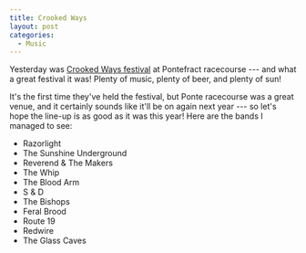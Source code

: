 ```yaml
---
title: Crooked Ways
layout: post
categories:
  - Music
---
```

Yesterday was [Crooked Ways festival](http://crookedways.co.uk/) at Pontefract racecourse --- and what a great festival it was! Plenty of music, plenty of beer, and plenty of sun!

It's the first time they've held the festival, but Ponte racecourse was a great venue, and it certainly sounds like it'll be on again next year --- so let's hope the line-up is as good as it was this year! Here are the bands I managed to see:

* Razorlight
* The Sunshine Underground
* Reverend & The Makers
* The Whip
* The Blood Arm
* S & D
* The Bishops
* Feral Brood
* Route 19
* Redwire
* The Glass Caves

